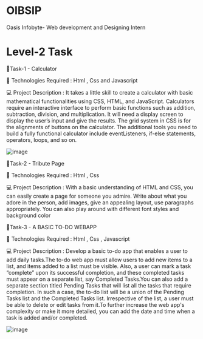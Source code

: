 # OIBSIP


Oasis Infobyte- Web development and Designing Intern

#  Level-2 Task

🔰Task-1 - Calculator

🚀 Technologies Required :
Html , Css and Javascript

💻 Project Description :
It takes a little skill to create a calculator with basic mathematical functionalities using CSS, HTML, and JavaScript. Calculators require an interactive interface to perform basic functions such as addition, subtraction, division, and multiplication. It will need a  display screen to display the user’s input and give the results. The grid system in CSS is for the alignments of buttons on the calculator. The additional tools you need to build a fully functional calculator include eventListeners, if-else statements, operators, loops, and so on.


![image](https://user-images.githubusercontent.com/95160600/232194835-4e201ac2-0a90-4b54-bd76-a881ccb480f6.png)



🔰Task-2 - Tribute Page

🚀 Technologies Required :
Html , Css 

💻 Project Description :
With a basic understanding of HTML and CSS, you can easily create a page for someone you admire. Write about what you adore in the person, add images, give an appealing layout, use paragraphs appropriately. You can also play around with different font styles and background color



🔰Task-3 - A BASIC TO-DO WEBAPP

🚀 Technologies Required :
Html , Css , Javascript

💻 Project Description :
Develop a basic to-do app that enables a user to add daily tasks.The to-do web app must allow users to add new items to a list, and items added to a list must be visible. Also, a user can mark a task “complete” upon its successful completion, and these completed tasks must appear on a separate list, say Completed Tasks.You can also add a separate section titled Pending Tasks that will list all the tasks that require completion. In such a case, the to-do list will be a union of the Pending Tasks list and the Completed Tasks list. Irrespective of the list, a user must be able to delete or edit tasks from it.To further increase the web app's complexity or make it more detailed, you can add the date and time when a task is added and/or completed.


![image](https://user-images.githubusercontent.com/95160600/232197158-b7d86a01-2064-4ba0-86e6-3c1f48e8aec9.png)
